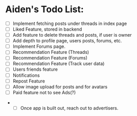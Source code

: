 # Aiden's Todo List:

- [ ] Implement fetching posts under threads in index page
- [ ] Liked Feature, stored in backend
- [ ] Add feature to delete threads and posts, if user is owner
- [ ] Add depth to profile page, users posts, forums, etc.
- [ ] Implement Forums page.
- [ ] Recommendation Feature (Threads)
- [ ] Recommendation Feature (Forums)
- [ ] Recommendation Feature (Track user data)
- [ ] Users friends feature
- [ ] Notifications
- [ ] Repost Feature
- [ ] Allow image upload for posts and for avatars
- [ ] Paid feature not to see Ads(?)
- - [ ] Once app is built out, reach out to advertisers.
